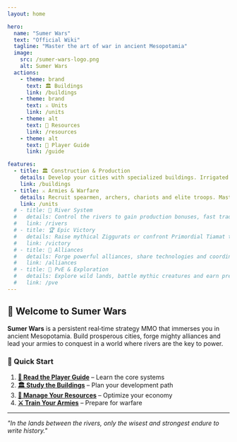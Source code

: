 ```yaml
---
layout: home

hero:
  name: "Sumer Wars"
  text: "Official Wiki"
  tagline: "Master the art of war in ancient Mesopotamia"
  image:
    src: /sumer-wars-logo.png
    alt: Sumer Wars
  actions:
    - theme: brand
      text: 🏛️ Buildings
      link: /buildings
    - theme: brand
      text: ⚔️ Units
      link: /units
    - theme: alt
      text: 🌾 Resources
      link: /resources
    - theme: alt
      text: 📖 Player Guide
      link: /guide

features:
  - title: 🏛️ Construction & Production
    details: Develop your cities with specialized buildings. Irrigated fields, copper mines, clay pits and more to forge a thriving empire.
    link: /buildings
  - title: ⚔️ Armies & Warfare
    details: Recruit spearmen, archers, chariots and elite troops. Master land and river warfare to dominate your rivals.
    link: /units
  # - title: 🌊 River System
  #   details: Control the rivers to gain production bonuses, fast trade routes and decisive strategic advantages.
  #   link: /rivers
  # - title: 🏆 Epic Victory
  #   details: Raise mythical Ziggurats or confront Primordial Tiamat to seize ultimate server victory.
  #   link: /victory
  # - title: 🤝 Alliances
  #   details: Forge powerful alliances, share technologies and coordinate strategies to rule Mesopotamia.
  #   link: /alliances
  # - title: 🐉 PvE & Exploration
  #   details: Explore wild lands, battle mythic creatures and earn precious Divine Tears.
  #   link: /pve
---
```


## 🌟 Welcome to Sumer Wars

**Sumer Wars** is a persistent real‑time strategy MMO that immerses you in ancient Mesopotamia. Build prosperous cities, forge mighty alliances and lead your armies to conquest in a world where rivers are the key to power.

### 🚀 Quick Start

1. **[📖 Read the Player Guide](/guide)** – Learn the core systems
2. **[🏛️ Study the Buildings](/buildings)** – Plan your development path
3. **[🌾 Manage Your Resources](/resources)** – Optimize your economy
4. **[⚔️ Train Your Armies](/units)** – Prepare for warfare

---

*"In the lands between the rivers, only the wisest and strongest endure to write history."*

